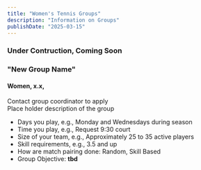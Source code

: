 ```yaml
---
title: "Women's Tennis Groups"
description: "Information on Groups"
publishDate: "2025-03-15"
---
```


### Under Contruction, Coming Soon

### "New Group Name"

#### **Women, x.x,**

Contact group coordinator to apply\
Place holder description of the group
* Days you play, e.g., Monday and Wednesdays during season
* Time you play, e.g., Request 9:30 court
* Size of your team, e.g., Approximately  25 to 35 active players
* Skill requirements, e.g., 3.5 and up
* How are match pairing done: Random, Skill Based
* Group Objective: **tbd**

